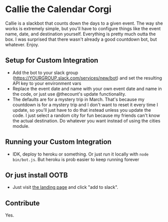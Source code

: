 # Callie the Calendar Corgi

Callie is a slackbot that counts down the days to a given event. The way she works is extremely simple, but you'll have to configure things like the event name, date, and destination yourself. Everything is pretty much outta the box. I was surprised that there wasn't already a good countdown bot, but whatever. Enjoy.

## Setup for Custom Integration

* Add the bot to your slack group (https://YOURGROUP.slack.com/services/new/bot) and set the resulting API key to your environment vars
* Replace the event date and name with your own event date and name in the code, or just use @thecount's update functionality.
* The defaults are for a mystery trip in March. That's because my countdown is for a mystery trip and I don't want to reset it every time I update, so you'll just have to do that instead unless you update the code. I just select a random city for fun because my friends can't know the actual destination. Do whatever you want instead of using the cities module.

## Running your Custom Integration
* IDK, deploy to heroku or something. Or just run it locally with `node bin/bot.js`. But heroku is prob easier to keep running forever

## Or just install OOTB
* Just visit [the landing page](https://callie-corgi.herokuapp.com) and click "add to slack".

## Contribute
Yes.
